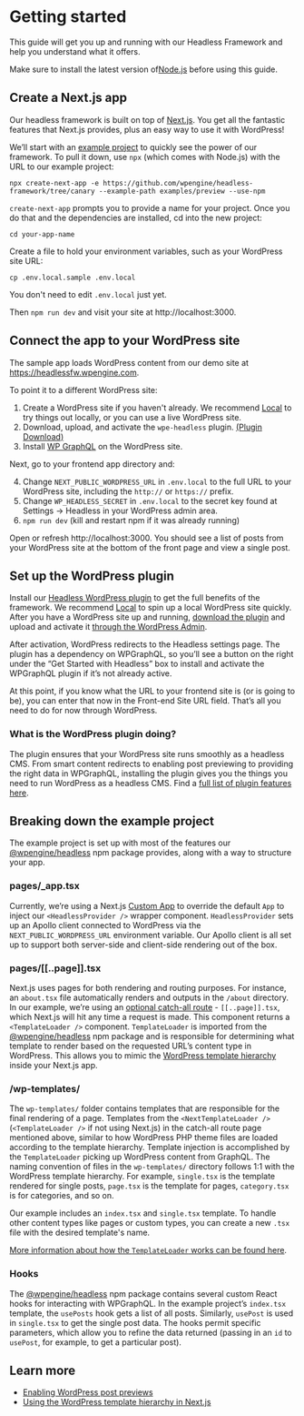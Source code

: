 # Getting started

This guide will get you up and running with our Headless Framework and help you understand what it offers.

Make sure to install the latest version of[Node.js](https://nodejs.org/en/download/) before using this guide.

## Create a Next.js app

Our headless framework is built on top of [Next.js](https://nextjs.org/). You get all the fantastic features that Next.js provides, plus an easy way to use it with WordPress!

We’ll start with an [example project](https://github.com/wpengine/headless-framework/tree/canary/examples/getting-started) to quickly see the power of our framework. To pull it down, use `npx` (which comes with Node.js) with the URL to our example project:

```npx create-next-app -e https://github.com/wpengine/headless-framework/tree/canary --example-path examples/preview --use-npm```

`create-next-app` prompts you to provide a name for your project. Once you do that and the dependencies are installed, cd into the new project:

```cd your-app-name```

Create a file to hold your environment variables, such as your WordPress site URL:

```
cp .env.local.sample .env.local
```

You don't need to edit `.env.local` just yet.

Then `npm run dev` and visit your site at http://localhost:3000.

## Connect the app to your WordPress site

The sample app loads WordPress content from our demo site at https://headlessfw.wpengine.com.

To point it to a different WordPress site:

1. Create a WordPress site if you haven't already. We recommend [Local](https://localwp.com/) to try things out locally, or you can use a live WordPress site.
2. Download, upload, and activate the `wpe-headless` plugin. [(Plugin Download)](https://wp-product-info.wpesvc.net/v1/plugins/wpe-headless?download)
3. Install [WP GraphQL](https://wordpress.org/plugins/wp-graphql/) on the WordPress site.

Next, go to your frontend app directory and:

4. Change `NEXT_PUBLIC_WORDPRESS_URL` in `.env.local` to the full URL to your WordPress site, including the `http://` or `https://` prefix.
5. Change `WP_HEADLESS_SECRET` in `.env.local` to the secret key found at Settings → Headless in your WordPress admin area.
6. `npm run dev` (kill and restart npm if it was already running)

Open or refresh http://localhost:3000. You should see a list of posts from your WordPress site at the bottom of the front page and view a single post.

## Set up the WordPress plugin

Install our [Headless WordPress plugin](https://github.com/wpengine/headless-framework#wordpress-plugin) to get the full benefits of the framework. We recommend [Local](https://localwp.com/) to spin up a local WordPress site quickly. After you have a WordPress site up and running, [download the plugin](https://wp-product-info.wpesvc.net/v1/plugins/wpe-headless?download) and upload and activate it [through the WordPress Admin](https://wordpress.org/support/article/managing-plugins/#manual-upload-via-wordpress-admin).

After activation, WordPress redirects to the Headless settings page. The plugin has a dependency on WPGraphQL, so you’ll see a button on the right under the “Get Started with Headless” box to install and activate the WPGraphQL plugin if it’s not already active.

At this point, if you know what the URL to your frontend site is (or is going to be), you can enter that now in the Front-end Site URL field. That’s all you need to do for now through WordPress.

### What is the WordPress plugin doing?

The plugin ensures that your WordPress site runs smoothly as a headless CMS. From smart content redirects to enabling post previewing to providing the right data in WPGraphQL, installing the plugin gives you the things you need to run WordPress as a headless CMS. Find a [full list of plugin features here](https://github.com/wpengine/headless-framework#plugin-features).


## Breaking down the example project

The example project is set up with most of the features our [@wpengine/headless](https://npmjs.org/package/@wpengine/headless) npm package provides, along with a way to structure your app. 

### pages/_app.tsx

Currently, we’re using a Next.js [Custom App](https://nextjs.org/docs/advanced-features/custom-app) to override the default `App` to inject our `<HeadlessProvider />` wrapper component. `HeadlessProvider` sets up an Apollo client connected to WordPress via the `NEXT_PUBLIC_WORDPRESS_URL` environment variable. Our Apollo client is all set up to support both server-side and client-side rendering out of the box.

### pages/[[..page]].tsx

Next.js uses pages for both rendering and routing purposes. For instance, an `about.tsx` file automatically renders and outputs in the `/about` directory. In our example, we’re using an [optional catch-all route](https://nextjs.org/docs/routing/dynamic-routes#optional-catch-all-routes) - `[[..page]].tsx`, which Next.js will hit any time a request is made. This component returns a `<TemplateLoader />` component. `TemplateLoader` is imported from the [@wpengine/headless](https://npmjs.org/package/@wpengine/headless) npm package and is responsible for determining what template to render based on the requested URL’s content type in WordPress. This allows you to mimic the [WordPress template hierarchy](https://developer.wordpress.org/themes/basics/template-hierarchy/) inside your Next.js app.

### /wp-templates/

The `wp-templates/` folder contains templates that are responsible for the final rendering of a page. Templates from the `<NextTemplateLoader />` (`<TemplateLoader />` if not using Next.js) in the catch-all route page mentioned above, similar to how WordPress PHP theme files are loaded according to the template hierarchy. Template injection is accomplished by the `TemplateLoader` picking up WordPress content from GraphQL. The naming convention of files in the `wp-templates/` directory follows 1:1 with the WordPress template hierarchy. For example, `single.tsx` is the template rendered for single posts, `page.tsx` is the template for pages, `category.tsx` is for categories, and so on.

Our example includes an `index.tsx` and `single.tsx` template. To handle other content types like pages or custom types, you can create a new `.tsx` file with the desired template's name.

[More information about how the `TemplateLoader` works can be found here](/docs/templating/).

### Hooks

The [@wpengine/headless](https://npmjs.org/package/@wpengine/headless) npm package contains several custom React hooks for interacting with WPGraphQL. In the example project’s `index.tsx` template, the `usePosts` hook gets a list of all posts. Similarly, `usePost` is used in `single.tsx` to get the single post data. The hooks permit specific parameters, which allow you to refine the data returned (passing in an `id` to `usePost`, for example, to get a particular post).

## Learn more

- [Enabling WordPress post previews](/docs/previews/)
- [Using the WordPress template hierarchy in Next.js](/docs/templating/)
